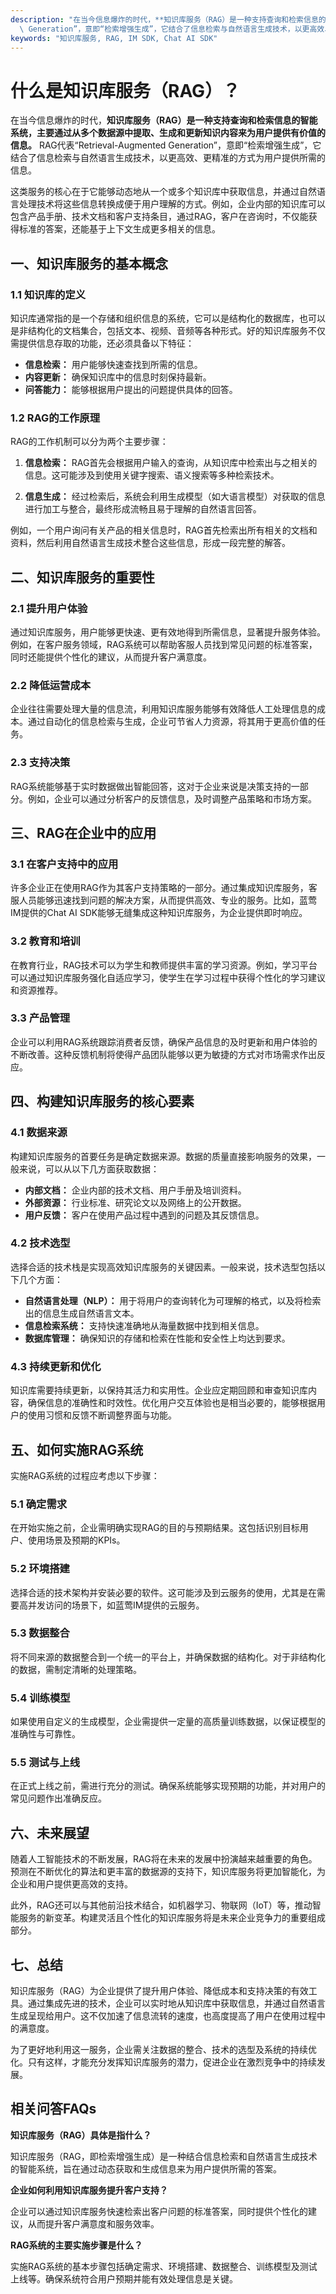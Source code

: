 ```yaml
---
description: "在当今信息爆炸的时代，**知识库服务（RAG）是一种支持查询和检索信息的智能系统，主要通过从多个数据源中提取、生成和更新知识内容来为用户提供有价值的信息。** RAG代表“Retrieval-Augmented\
  \ Generation”，意即“检索增强生成”，它结合了信息检索与自然语言生成技术，以更高效、更精准的方式为用户提供所需的信息。"
keywords: "知识库服务, RAG, IM SDK, Chat AI SDK"
---
```

# 什么是知识库服务（RAG）？

在当今信息爆炸的时代，**知识库服务（RAG）是一种支持查询和检索信息的智能系统，主要通过从多个数据源中提取、生成和更新知识内容来为用户提供有价值的信息。** RAG代表“Retrieval-Augmented Generation”，意即“检索增强生成”，它结合了信息检索与自然语言生成技术，以更高效、更精准的方式为用户提供所需的信息。

这类服务的核心在于它能够动态地从一个或多个知识库中获取信息，并通过自然语言处理技术将这些信息转换成便于用户理解的方式。例如，企业内部的知识库可以包含产品手册、技术文档和客户支持条目，通过RAG，客户在咨询时，不仅能获得标准的答案，还能基于上下文生成更多相关的信息。

## 一、知识库服务的基本概念

### 1.1 知识库的定义

知识库通常指的是一个存储和组织信息的系统，它可以是结构化的数据库，也可以是非结构化的文档集合，包括文本、视频、音频等各种形式。好的知识库服务不仅需提供信息存取的功能，还必须具备以下特征：

- **信息检索：** 用户能够快速查找到所需的信息。
- **内容更新：** 确保知识库中的信息时刻保持最新。
- **问答能力：** 能够根据用户提出的问题提供具体的回答。

### 1.2 RAG的工作原理

RAG的工作机制可以分为两个主要步骤：

1. **信息检索：** RAG首先会根据用户输入的查询，从知识库中检索出与之相关的信息。这可能涉及到使用关键字搜索、语义搜索等多种检索技术。
  
2. **信息生成：** 经过检索后，系统会利用生成模型（如大语言模型）对获取的信息进行加工与整合，最终形成流畅且易于理解的自然语言回答。

例如，一个用户询问有关产品的相关信息时，RAG首先检索出所有相关的文档和资料，然后利用自然语言生成技术整合这些信息，形成一段完整的解答。

## 二、知识库服务的重要性

### 2.1 提升用户体验

通过知识库服务，用户能够更快速、更有效地得到所需信息，显著提升服务体验。例如，在客户服务领域，RAG系统可以帮助客服人员找到常见问题的标准答案，同时还能提供个性化的建议，从而提升客户满意度。

### 2.2 降低运营成本

企业往往需要处理大量的信息流，利用知识库服务能够有效降低人工处理信息的成本。通过自动化的信息检索与生成，企业可节省人力资源，将其用于更高价值的任务。

### 2.3 支持决策

RAG系统能够基于实时数据做出智能回答，这对于企业来说是决策支持的一部分。例如，企业可以通过分析客户的反馈信息，及时调整产品策略和市场方案。

## 三、RAG在企业中的应用

### 3.1 在客户支持中的应用

许多企业正在使用RAG作为其客户支持策略的一部分。通过集成知识库服务，客服人员能够迅速找到问题的解决方案，从而提供高效、专业的服务。比如，蓝莺IM提供的Chat AI SDK能够无缝集成这种知识库服务，为企业提供即时响应。

### 3.2 教育和培训

在教育行业，RAG技术可以为学生和教师提供丰富的学习资源。例如，学习平台可以通过知识库服务强化自适应学习，使学生在学习过程中获得个性化的学习建议和资源推荐。

### 3.3 产品管理

企业可以利用RAG系统跟踪消费者反馈，确保产品信息的及时更新和用户体验的不断改善。这种反馈机制将使得产品团队能够以更为敏捷的方式对市场需求作出反应。

## 四、构建知识库服务的核心要素

### 4.1 数据来源

构建知识库服务的首要任务是确定数据来源。数据的质量直接影响服务的效果，一般来说，可以从以下几方面获取数据：

- **内部文档：** 企业内部的技术文档、用户手册及培训资料。
- **外部资源：** 行业标准、研究论文以及网络上的公开数据。
- **用户反馈：** 客户在使用产品过程中遇到的问题及其反馈信息。

### 4.2 技术选型

选择合适的技术栈是实现高效知识库服务的关键因素。一般来说，技术选型包括以下几个方面：

- **自然语言处理（NLP）：** 用于将用户的查询转化为可理解的格式，以及将检索出的信息生成自然语言文本。
- **信息检索系统：** 支持快速准确地从海量数据中找到相关信息。
- **数据库管理：** 确保知识的存储和检索在性能和安全性上均达到要求。

### 4.3 持续更新和优化

知识库需要持续更新，以保持其活力和实用性。企业应定期回顾和审查知识库内容，确保信息的准确性和时效性。优化用户交互体验也是相当必要的，能够根据用户的使用习惯和反馈不断调整界面与功能。

## 五、如何实施RAG系统

实施RAG系统的过程应考虑以下步骤：

### 5.1 确定需求

在开始实施之前，企业需明确实现RAG的目的与预期结果。这包括识别目标用户、使用场景及预期的KPIs。

### 5.2 环境搭建

选择合适的技术架构并安装必要的软件。这可能涉及到云服务的使用，尤其是在需要高并发访问的场景下，如蓝莺IM提供的云服务。

### 5.3 数据整合

将不同来源的数据整合到一个统一的平台上，并确保数据的结构化。对于非结构化的数据，需制定清晰的处理策略。

### 5.4 训练模型

如果使用自定义的生成模型，企业需提供一定量的高质量训练数据，以保证模型的准确性与可靠性。

### 5.5 测试与上线

在正式上线之前，需进行充分的测试。确保系统能够实现预期的功能，并对用户的常见问题作出准确反应。

## 六、未来展望

随着人工智能技术的不断发展，RAG将在未来的发展中扮演越来越重要的角色。预测在不断优化的算法和更丰富的数据源的支持下，知识库服务将更加智能化，为企业和用户提供更高效的支持。

此外，RAG还可以与其他前沿技术结合，如机器学习、物联网（IoT）等，推动智能服务的新变革。构建灵活且个性化的知识库服务将是未来企业竞争力的重要组成部分。

## 七、总结

知识库服务（RAG）为企业提供了提升用户体验、降低成本和支持决策的有效工具。通过集成先进的技术，企业可以实时地从知识库中获取信息，并通过自然语言生成呈现给用户。这不仅加速了信息流转的速度，也高度提高了用户在使用过程中的满意度。

为了更好地利用这一服务，企业需关注数据的整合、技术的选型及系统的持续优化。只有这样，才能充分发挥知识库服务的潜力，促进企业在激烈竞争中的持续发展。

## 相关问答FAQs

**知识库服务（RAG）具体是指什么？**

知识库服务（RAG，即检索增强生成）是一种结合信息检索和自然语言生成技术的智能系统，旨在通过动态获取和生成信息来为用户提供所需的答案。

**企业如何利用知识库服务提升客户支持？**

企业可以通过知识库服务快速检索出客户问题的标准答案，同时提供个性化的建议，从而提升客户满意度和服务效率。

**RAG系统的主要实施步骤是什么？**

实施RAG系统的基本步骤包括确定需求、环境搭建、数据整合、训练模型及测试上线等。确保系统符合用户预期并能有效处理信息是关键。
